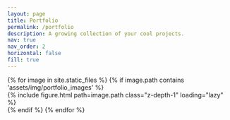 ```yaml
---
layout: page
title: Portfolio
permalink: /portfolio
description: A growing collection of your cool projects.
nav: true
nav_order: 2
horizontal: false
fill: true
---
```


<div class="portfolio-grid" data-masonry='{ "itemSelector": ".grid-item", "columnWidth": 20}' >
  {% for image in site.static_files %}
        {% if image.path contains 'assets/img/portfolio_images' %}
            <div class="grid-item">
                {% include figure.html path=image.path class="z-depth-1" loading="lazy"
                %}
            </div>
        {% endif %}
    {% endfor %}
</div>
